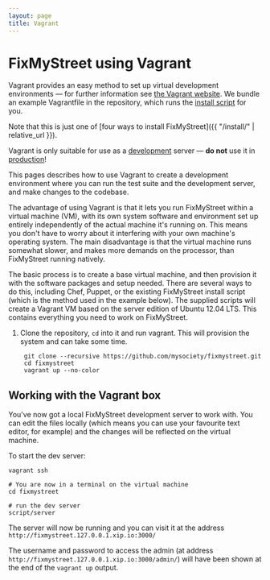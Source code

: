 ```yaml
---
layout: page
title: Vagrant
---
```


# FixMyStreet using Vagrant

<p class="lead">
Vagrant provides an easy method to set up virtual development environments &mdash; for
further information see <a href="http://www.vagrantup.com">the Vagrant website</a>.
We bundle an example Vagrantfile in the repository, which runs the
<a href="{{ "/install/install-script/" | relative_url }}">install script</a> for you.
</p>

Note that this is just one of [four ways to install FixMyStreet]({{ "/install/" | relative_url }}).

<div class="attention-box warning">
  Vagrant is only suitable for use as a
  <a href="{{ "/glossary/#development" | relative_url }}" class="glossary__link">development</a>
  server &mdash; <strong>do not</strong> use it in
  <a href="{{ "/glossary/#production" | relative_url }}" class="glossary__link">production</a>!
</div>

This pages describes how to use Vagrant to create a development environment
where you can run the test suite and the development server, and make changes
to the codebase.

The advantage of using Vagrant is that it lets you run FixMyStreet within a
virtual machine (VM), with its own system software and environment set up
entirely independently of the actual machine it's running on. This means you
don't have to worry about it interfering with your own machine's operating
system. The main disadvantage is that the virtual machine runs somewhat slower,
and makes more demands on the processor, than FixMyStreet running natively.

The basic process is to create a base virtual machine, and then provision it
with the software packages and setup needed. There are several ways to do this,
including Chef, Puppet, or the existing FixMyStreet install script (which is
the method used in the example below). The supplied scripts will create a
Vagrant VM based on the server edition of Ubuntu 12.04 LTS. This contains
everything you need to work on FixMyStreet.

1. Clone the repository, `cd` into it and run vagrant. This will provision the
   system and can take some time.

        git clone --recursive https://github.com/mysociety/fixmystreet.git
        cd fixmystreet
        vagrant up --no-color

## Working with the Vagrant box

You've now got a local FixMyStreet development server to work with. You can
edit the files locally (which means you can use your favourite text editor, for
example) and the changes will be reflected on the virtual machine.

To start the dev server:

    vagrant ssh

    # You are now in a terminal on the virtual machine
    cd fixmystreet

    # run the dev server
    script/server

The server will now be running and you can visit it at the address
`http://fixmystreet.127.0.0.1.xip.io:3000/`

The username and password to access the admin (at address
`http://fixmystreet.127.0.0.1.xip.io:3000/admin/`) will have been shown at the
end of the `vagrant up` output.
